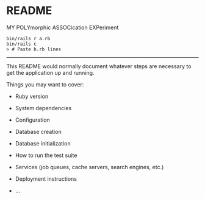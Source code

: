 # README

MY POLYmorphic ASSOCication EXPeriment

```
bin/rails r a.rb
bin/rails c
> # Paste b.rb lines
```

---

This README would normally document whatever steps are necessary to get the
application up and running.

Things you may want to cover:

* Ruby version

* System dependencies

* Configuration

* Database creation

* Database initialization

* How to run the test suite

* Services (job queues, cache servers, search engines, etc.)

* Deployment instructions

* ...
